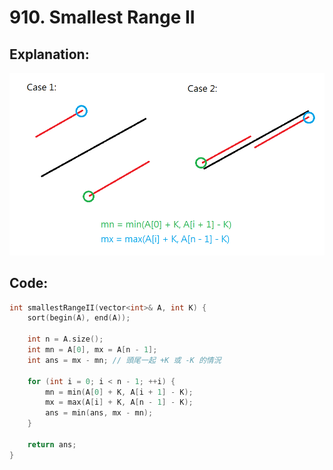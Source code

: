 # 910. Smallest Range II

## Explanation:
![Explanation](910.png)


## Code:

```cpp
int smallestRangeII(vector<int>& A, int K) {
    sort(begin(A), end(A));

    int n = A.size();
    int mn = A[0], mx = A[n - 1];
    int ans = mx - mn; // 頭尾一起 +K 或 -K 的情況

    for (int i = 0; i < n - 1; ++i) {
        mn = min(A[0] + K, A[i + 1] - K);
        mx = max(A[i] + K, A[n - 1] - K);
        ans = min(ans, mx - mn);
    }

    return ans;
}
```
